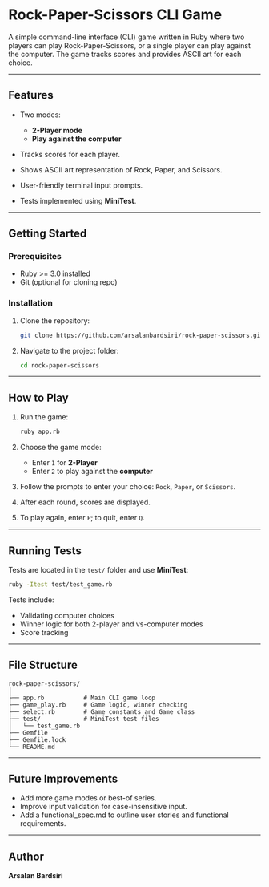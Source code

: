# Rock-Paper-Scissors CLI Game

A simple command-line interface (CLI) game written in Ruby where two players can play Rock-Paper-Scissors, or a single player can play against the computer. The game tracks scores and provides ASCII art for each choice.

---

## Features

* Two modes:

  * **2-Player mode**
  * **Play against the computer**
* Tracks scores for each player.
* Shows ASCII art representation of Rock, Paper, and Scissors.
* User-friendly terminal input prompts.
* Tests implemented using **MiniTest**.

---

## Getting Started

### Prerequisites

* Ruby >= 3.0 installed
* Git (optional for cloning repo)

### Installation

1. Clone the repository:

   ```bash
   git clone https://github.com/arsalanbardsiri/rock-paper-scissors.git
   ```
2. Navigate to the project folder:

   ```bash
   cd rock-paper-scissors
   ```

---

## How to Play

1. Run the game:

   ```bash
   ruby app.rb
   ```
2. Choose the game mode:

   * Enter `1` for **2-Player**
   * Enter `2` to play against the **computer**
3. Follow the prompts to enter your choice: `Rock`, `Paper`, or `Scissors`.
4. After each round, scores are displayed.
5. To play again, enter `P`; to quit, enter `Q`.

---

## Running Tests

Tests are located in the `test/` folder and use **MiniTest**:

```bash
ruby -Itest test/test_game.rb
```

Tests include:

* Validating computer choices
* Winner logic for both 2-player and vs-computer modes
* Score tracking

---

## File Structure

```
rock-paper-scissors/
│
├── app.rb           # Main CLI game loop
├── game_play.rb     # Game logic, winner checking
├── select.rb        # Game constants and Game class
├── test/            # MiniTest test files
│   └── test_game.rb
├── Gemfile
├── Gemfile.lock
└── README.md
```

---

## Future Improvements

* Add more game modes or best-of series.
* Improve input validation for case-insensitive input.
* Add a functional\_spec.md to outline user stories and functional requirements.

---

## Author

**Arsalan Bardsiri**
